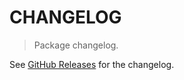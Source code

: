 # CHANGELOG

> Package changelog.

See [GitHub Releases](https://github.com/stdlib-js/math-base-special-ellipk/releases) for the changelog.